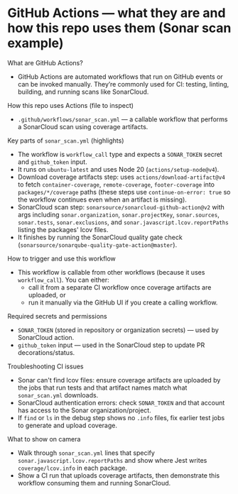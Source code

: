 # GitHub Actions — what they are and how this repo uses them (Sonar scan example)

What are GitHub Actions?

- GitHub Actions are automated workflows that run on GitHub events or can be invoked manually. They’re commonly used for CI: testing, linting, building, and running scans like SonarCloud.

How this repo uses Actions (file to inspect)

- `.github/workflows/sonar_scan.yml` — a callable workflow that performs a SonarCloud scan using coverage artifacts.

Key parts of `sonar_scan.yml` (highlights)

- The workflow is `workflow_call` type and expects a `SONAR_TOKEN` secret and `github_token` input.
- It runs on `ubuntu-latest` and uses Node 20 (`actions/setup-node@v4`).
- Download coverage artifacts step: uses `actions/download-artifact@v4` to fetch `container-coverage`, `remote-coverage`, `footer-coverage` into `packages/*/coverage` paths (these steps use `continue-on-error: true` so the workflow continues even when an artifact is missing).
- SonarCloud scan step: `sonarsource/sonarcloud-github-action@v2` with args including `sonar.organization`, `sonar.projectKey`, `sonar.sources`, `sonar.tests`, `sonar.exclusions`, and `sonar.javascript.lcov.reportPaths` listing the packages' lcov files.
- It finishes by running the SonarCloud quality gate check (`sonarsource/sonarqube-quality-gate-action@master`).

How to trigger and use this workflow

- This workflow is callable from other workflows (because it uses `workflow_call`). You can either:
  - call it from a separate CI workflow once coverage artifacts are uploaded, or
  - run it manually via the GitHub UI if you create a calling workflow.

Required secrets and permissions

- `SONAR_TOKEN` (stored in repository or organization secrets) — used by SonarCloud action.
- `github_token` input — used in the SonarCloud step to update PR decorations/status.

Troubleshooting CI issues

- Sonar can't find lcov files: ensure coverage artifacts are uploaded by the jobs that run tests and that artifact names match what `sonar_scan.yml` downloads.
- SonarCloud authentication errors: check `SONAR_TOKEN` and that account has access to the Sonar organization/project.
- If `find` or `ls` in the debug step shows no `.info` files, fix earlier test jobs to generate and upload coverage.

What to show on camera

- Walk through `sonar_scan.yml` lines that specify `sonar.javascript.lcov.reportPaths` and show where Jest writes `coverage/lcov.info` in each package.
- Show a CI run that uploads coverage artifacts, then demonstrate this workflow consuming them and running SonarCloud.